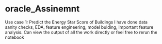 # oracle_Assinemnt 
Use case 1: Predict the Energy Star Score of Buildings
I have done data sanity checks, EDA, feature engineering, model bulding, Important feature analysis.
Can view the output of all the work directly or feel free to rerun the notebook
